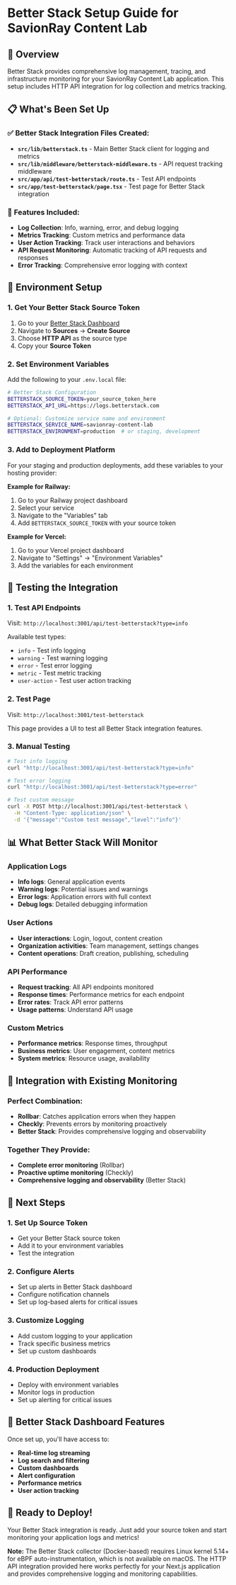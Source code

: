 # Better Stack Setup Guide for SavionRay Content Lab

## 🎯 Overview

Better Stack provides comprehensive log management, tracing, and infrastructure monitoring for your SavionRay Content Lab application. This setup includes HTTP API integration for log collection and metrics tracking.

## 📋 What's Been Set Up

### ✅ **Better Stack Integration Files Created:**

- **`src/lib/betterstack.ts`** - Main Better Stack client for logging and metrics
- **`src/lib/middleware/betterstack-middleware.ts`** - API request tracking middleware
- **`src/app/api/test-betterstack/route.ts`** - Test API endpoints
- **`src/app/test-betterstack/page.tsx`** - Test page for Better Stack integration

### 🚀 **Features Included:**

- **Log Collection**: Info, warning, error, and debug logging
- **Metrics Tracking**: Custom metrics and performance data
- **User Action Tracking**: Track user interactions and behaviors
- **API Request Monitoring**: Automatic tracking of API requests and responses
- **Error Tracking**: Comprehensive error logging with context

## 🔧 **Environment Setup**

### 1. **Get Your Better Stack Source Token**

1. Go to your [Better Stack Dashboard](https://logs.betterstack.com)
2. Navigate to **Sources** → **Create Source**
3. Choose **HTTP API** as the source type
4. Copy your **Source Token**

### 2. **Set Environment Variables**

Add the following to your `.env.local` file:

```bash
# Better Stack Configuration
BETTERSTACK_SOURCE_TOKEN=your_source_token_here
BETTERSTACK_API_URL=https://logs.betterstack.com

# Optional: Customize service name and environment
BETTERSTACK_SERVICE_NAME=savionray-content-lab
BETTERSTACK_ENVIRONMENT=production  # or staging, development
```

### 3. **Add to Deployment Platform**

For your staging and production deployments, add these variables to your hosting provider:

**Example for Railway:**
1. Go to your Railway project dashboard
2. Select your service
3. Navigate to the "Variables" tab
4. Add `BETTERSTACK_SOURCE_TOKEN` with your source token

**Example for Vercel:**
1. Go to your Vercel project dashboard
2. Navigate to "Settings" → "Environment Variables"
3. Add the variables for each environment

## 🧪 **Testing the Integration**

### 1. **Test API Endpoints**

Visit: `http://localhost:3001/api/test-betterstack?type=info`

Available test types:
- `info` - Test info logging
- `warning` - Test warning logging
- `error` - Test error logging
- `metric` - Test metric tracking
- `user-action` - Test user action tracking

### 2. **Test Page**

Visit: `http://localhost:3001/test-betterstack`

This page provides a UI to test all Better Stack integration features.

### 3. **Manual Testing**

```bash
# Test info logging
curl "http://localhost:3001/api/test-betterstack?type=info"

# Test error logging
curl "http://localhost:3001/api/test-betterstack?type=error"

# Test custom message
curl -X POST http://localhost:3001/api/test-betterstack \
  -H "Content-Type: application/json" \
  -d '{"message":"Custom test message","level":"info"}'
```

## 📊 **What Better Stack Will Monitor**

### **Application Logs**
- **Info logs**: General application events
- **Warning logs**: Potential issues and warnings
- **Error logs**: Application errors with full context
- **Debug logs**: Detailed debugging information

### **User Actions**
- **User interactions**: Login, logout, content creation
- **Organization activities**: Team management, settings changes
- **Content operations**: Draft creation, publishing, scheduling

### **API Performance**
- **Request tracking**: All API endpoints monitored
- **Response times**: Performance metrics for each endpoint
- **Error rates**: Track API error patterns
- **Usage patterns**: Understand API usage

### **Custom Metrics**
- **Performance metrics**: Response times, throughput
- **Business metrics**: User engagement, content metrics
- **System metrics**: Resource usage, availability

## 🎯 **Integration with Existing Monitoring**

### **Perfect Combination:**
- **Rollbar**: Catches application errors when they happen
- **Checkly**: Prevents errors by monitoring proactively
- **Better Stack**: Provides comprehensive logging and observability

### **Together They Provide:**
- **Complete error monitoring** (Rollbar)
- **Proactive uptime monitoring** (Checkly)
- **Comprehensive logging and observability** (Better Stack)

## 🚀 **Next Steps**

### 1. **Set Up Source Token**
- Get your Better Stack source token
- Add it to your environment variables
- Test the integration

### 2. **Configure Alerts**
- Set up alerts in Better Stack dashboard
- Configure notification channels
- Set up log-based alerts for critical issues

### 3. **Customize Logging**
- Add custom logging to your application
- Track specific business metrics
- Set up custom dashboards

### 4. **Production Deployment**
- Deploy with environment variables
- Monitor logs in production
- Set up alerting for critical issues

## 📱 **Better Stack Dashboard Features**

Once set up, you'll have access to:

- **Real-time log streaming**
- **Log search and filtering**
- **Custom dashboards**
- **Alert configuration**
- **Performance metrics**
- **User action tracking**

## 🎉 **Ready to Deploy!**

Your Better Stack integration is ready. Just add your source token and start monitoring your application logs and metrics!

**Note:** The Better Stack collector (Docker-based) requires Linux kernel 5.14+ for eBPF auto-instrumentation, which is not available on macOS. The HTTP API integration provided here works perfectly for your Next.js application and provides comprehensive logging and monitoring capabilities.

